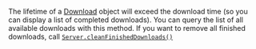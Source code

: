 The lifetime of a [Download](/scripting/scripting-api/download) object will exceed the download time (so you can display a list of completed downloads). You can query the list of all available downloads with this method. If you want to remove all finished downloads, call [`Server.cleanFinishedDownloads()`](/scripting/scripting-api/server#cleanfinisheddownloads)